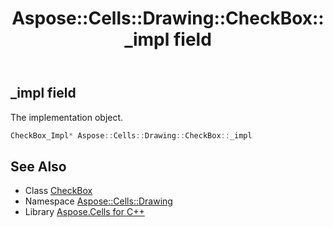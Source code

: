 ﻿---
title: Aspose::Cells::Drawing::CheckBox::_impl field
linktitle: _impl
second_title: Aspose.Cells for C++ API Reference
description: 'Aspose::Cells::Drawing::CheckBox::_impl field. The implementation object in C++.'
type: docs
weight: 1200
url: /cpp/aspose.cells.drawing/checkbox/_impl/
---
## _impl field


The implementation object.

```cpp
CheckBox_Impl* Aspose::Cells::Drawing::CheckBox::_impl
```

## See Also

* Class [CheckBox](../)
* Namespace [Aspose::Cells::Drawing](../../)
* Library [Aspose.Cells for C++](../../../)
